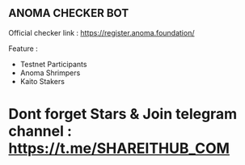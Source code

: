 ## ANOMA CHECKER BOT ##

Official checker link : https://register.anoma.foundation/

Feature :
- Testnet Participants
- Anoma Shrimpers
- Kaito Stakers

# Dont forget Stars & Join telegram channel : https://t.me/SHAREITHUB_COM
